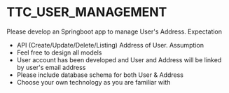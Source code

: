 # TTC_USER_MANAGEMENT

Please develop an Springboot app to manage User's Address.
Expectation
- API (Create/Update/Delete/Listing) Address of User.
Assumption
- Feel free to design all models
- User account has been developed and User and Address will be linked by user's email address
- Please include database schema for both User & Address
- Choose your own technology as you are familiar with

